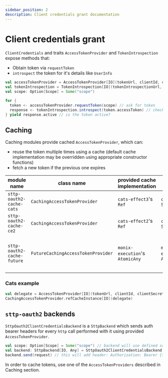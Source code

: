 ```yaml
---
sidebar_position: 2
description: Client credentials grant documentation
---
```


# Client credentials grant

`ClientCredentials` and traits `AccessTokenProvider` and `TokenIntrospection` expose methods that:
- Obtain token via `requestToken`
- `introspect` the token for it's details like `UserInfo`

```scala
val accessTokenProvider = AccessTokenProvider[IO](tokenUrl, clientId, clientSecret)(backend)
val tokenIntrospection = TokenIntrospection[IO](tokenIntrospectionUrl, clientId, clientSecret)(backend)
val scope: Option[Scope] = Some("scope")

for {
  token <- accessTokenProvider.requestToken(scope) // ask for token
  response <- tokenIntrospection.introspect(token.accessToken) // check if token is valid
} yield response.active // is the token active?
```


## Caching

Caching modules provide cached `AccessTokenProvider`, which can:
  - reuse the token multiple times using a cache (default cache implementation may be overridden using appropriate constructor functions)
  - fetch a new token if the previous one expires


| module name                | class name                         | provided cache implementation   | semaphore                            | notes                                           |
|----------------------------|------------------------------------|---------------------------------|--------------------------------------|-------------------------------------------------|
| `sttp-oauth2-cache-cats`   | `CachingAccessTokenProvider`       | `cats-effect3`'s `Ref`          | `cats-effect2`'s `Semaphore`         |                                                 |
| `sttp-oauth2-cache-ce2`    | `CachingAccessTokenProvider`       | `cats-effect2`'s `Ref`          | `cats-effect2`'s `Semaphore`         |                                                 |
| `sttp-oauth2-cache-future` | `FutureCachingAccessTokenProvider` | `monix-execution`'s `AtomicAny` | `monix-execution`'s `AsyncSemaphore` | It only uses submodule of whole `monix` project |

### Cats example

```scala
val delegate = AccessTokenProvider[IO](tokenUrl, clientId, clientSecret)(backend)
CachingAccessTokenProvider.refCacheInstance[IO](delegate)
```

## `sttp-oauth2` backends

`SttpOauth2ClientCredentialsBackend` is a `SttpBackend` which sends auth bearer headers for every `http` call performed with it using provided `AccessTokenProvider`.


```scala
val scope: Option[Scope] = Some("scope") // backend will use defined scope for all requests
val backend: SttpBackend[IO, Any] = SttpOauth2ClientCredentialsBackend[IO, Any](tokenUrl, clientId, clientSecret)(scope)(delegateBackend)
backend.send(request) // this will add header: Authorization: Bearer {token}

```

In order to cache tokens, use one of the `AccessTokenProviders` described in Caching section.